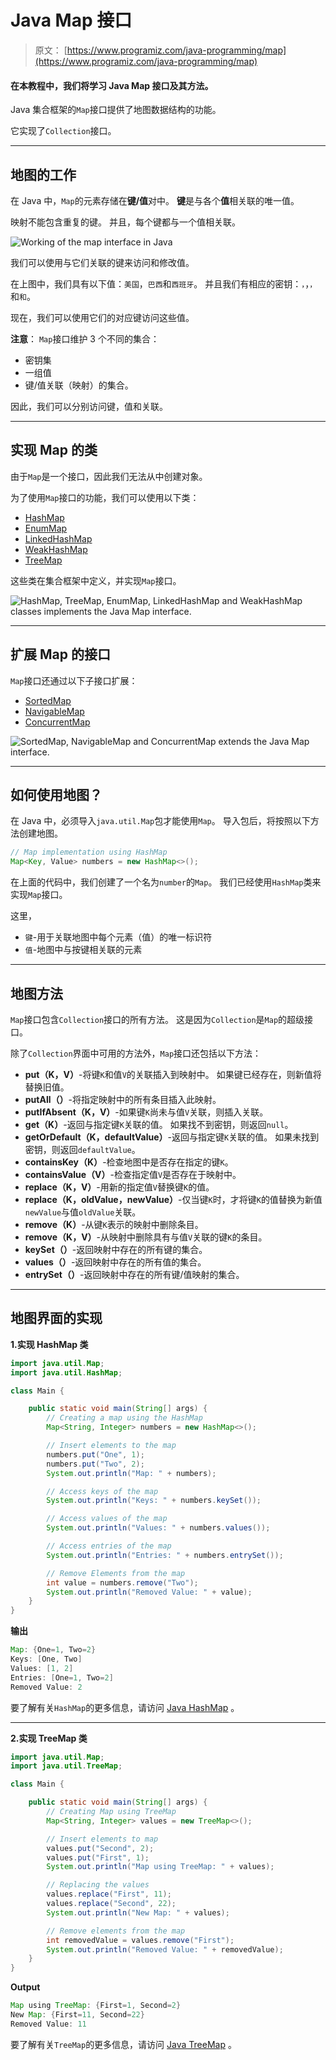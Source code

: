 # Java Map 接口

> 原文： [https://www.programiz.com/java-programming/map](https://www.programiz.com/java-programming/map)

#### 在本教程中，我们将学习 Java Map 接口及其方法。

Java 集合框架的`Map`接口提供了地图数据结构的功能。

它实现了`Collection`接口。

* * *

## 地图的工作

在 Java 中，`Map`的元素存储在**键/值**对中。 **键**是与各个**值**相关联的唯一值。

映射不能包含重复的键。 并且，每个键都与一个值相关联。

![Working of the map interface in Java](img/581cb6ad9550fa6092eb8b7a9b664d32.png)

我们可以使用与它们关联的键来访问和修改值。

在上图中，我们具有以下值：`美国`，`巴西`和`西班牙`。 并且我们有相应的密钥：`，`，`，`和`和`。

现在，我们可以使用它们的对应键访问这些值。

**注意**： `Map`接口维护 3 个不同的集合：

*   密钥集
*   一组值
*   键/值关联（映射）的集合。

因此，我们可以分别访问键，值和关联。

* * *

## 实现 Map 的类

由于`Map`是一个接口，因此我们无法从中创建对象。

为了使用`Map`接口的功能，我们可以使用以下类：

*   [HashMap](/java-programming/hashmap "Java HashMap class")
*   [EnumMap](/java-programming/enummap "Java EnumMap Class")
*   [LinkedHashMap](/java-programming/linkedhashmap "Java LinkedHashMap class")
*   [WeakHashMap](/java-programming/weakhashmap "Java WeakhashMap class")
*   [TreeMap](/java-programming/treemap "Java TreeMap class")

这些类在集合框架中定义，并实现`Map`接口。

![HashMap, TreeMap, EnumMap, LinkedHashMap and WeakHashMap classes implements the Java Map interface.](img/3ffcb028eef2a45a36fc9b9879d9c20c.png)

* * *

## 扩展 Map 的接口

`Map`接口还通过以下子接口扩展：

*   [SortedMap](/java-programming/sortedmap "Java SortedMap Interface")
*   [NavigableMap](/java-programming/navigablemap "Java NavigableMap Interface")
*   [ConcurrentMap](/java-programming/concurrentmap "Java ConcurrentMap Interface")

![SortedMap, NavigableMap and ConcurrentMap extends the Java Map interface.](img/bfc831962cafd6e0976fad0a76ded6e5.png)

* * *

## 如何使用地图？

在 Java 中，必须导入`java.util.Map`包才能使用`Map`。 导入包后，将按照以下方法创建地图。

```java
// Map implementation using HashMap
Map<Key, Value> numbers = new HashMap<>(); 
```

在上面的代码中，我们创建了一个名为`number`的`Map`。 我们已经使用`HashMap`类来实现`Map`接口。

这里，

*   `键`-用于关联地图中每个元素（值）的唯一标识符
*   `值`-地图中与按键相关联的元素

* * *

## 地图方法

`Map`接口包含`Collection`接口的所有方法。 这是因为`Collection`是`Map`的超级接口。

除了`Collection`界面中可用的方法外，`Map`接口还包括以下方法：

*   **put（K，V）**-将键`K`和值`V`的关联插入到映射中。 如果键已经存在，则新值将替换旧值。
*   **putAll（）**-将指定映射中的所有条目插入此映射。
*   **putIfAbsent（K，V）**-如果键`K`尚未与值`V`关联，则插入关联。
*   **get（K）**-返回与指定键`K`关联的值。 如果找不到密钥，则返回`null`。
*   **getOrDefault（K，defaultValue）**-返回与指定键`K`关联的值。 如果未找到密钥，则返回`defaultValue`。
*   **containsKey（K）**-检查地图中是否存在指定的键`K`。
*   **containsValue（V）**-检查指定值`V`是否存在于映射中。
*   **replace（K，V）**-用新的指定值`V`替换键`K`的值。
*   **replace（K，oldValue，newValue）**-仅当键`K`时，才将键`K`的值替换为新值`newValue`与值`oldValue`关联。
*   **remove（K）**-从键`K`表示的映射中删除条目。
*   **remove（K，V）**-从映射中删除具有与值`V`关联的键`K`的条目。
*   **keySet（）**-返回映射中存在的所有键的集合。
*   **values（）**-返回映射中存在的所有值的集合。
*   **entrySet（）**-返回映射中存在的所有键/值映射的集合。

* * *

## 地图界面的实现

**1.实现 HashMap 类**

```java
import java.util.Map;
import java.util.HashMap;

class Main {

    public static void main(String[] args) {
        // Creating a map using the HashMap
        Map<String, Integer> numbers = new HashMap<>();

        // Insert elements to the map
        numbers.put("One", 1);
        numbers.put("Two", 2);
        System.out.println("Map: " + numbers);

        // Access keys of the map
        System.out.println("Keys: " + numbers.keySet());

        // Access values of the map
        System.out.println("Values: " + numbers.values());

        // Access entries of the map
        System.out.println("Entries: " + numbers.entrySet());

        // Remove Elements from the map
        int value = numbers.remove("Two");
        System.out.println("Removed Value: " + value);
    }
} 
```

**输出**

```java
Map: {One=1, Two=2}
Keys: [One, Two]
Values: [1, 2]
Entries: [One=1, Two=2]
Removed Value: 2 
```

要了解有关`HashMap`的更多信息，请访问 [Java HashMap](/java-programming/hashmap "Java HashMap Class") 。

* * *

**2.实现 TreeMap 类**

```java
import java.util.Map;
import java.util.TreeMap;

class Main {

    public static void main(String[] args) {
        // Creating Map using TreeMap
        Map<String, Integer> values = new TreeMap<>();

        // Insert elements to map
        values.put("Second", 2);
        values.put("First", 1);
        System.out.println("Map using TreeMap: " + values);

        // Replacing the values
        values.replace("First", 11);
        values.replace("Second", 22);
        System.out.println("New Map: " + values);

        // Remove elements from the map
        int removedValue = values.remove("First");
        System.out.println("Removed Value: " + removedValue);
    }
} 
```

**Output**

```java
Map using TreeMap: {First=1, Second=2}
New Map: {First=11, Second=22}
Removed Value: 11 
```

要了解有关`TreeMap`的更多信息，请访问 [Java TreeMap](/java-programming/treemap "Java TreeMap Class") 。